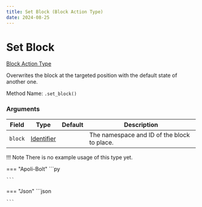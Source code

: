 ```yaml
---
title: Set Block (Block Action Type)
date: 2024-08-25
---
```


# Set Block

[Block Action Type](../block_action_types.md)

Overwrites the block at the targeted position with the default state of another one.

Method Name: `.set_block()`


### Arguments

| Field   | Type                                      | Default | Description                                 |
|---------|-------------------------------------------|----------|---------------------------------------------|
| `block` | [Identifier](../data_types/identifier.md) |          | The namespace and ID of the block to place. | 


!!! Note
    There is no example usage of this type yet.

=== "Apoli-Bolt"
    ```py

    ```
=== "Json"
    ```json
    
    ```